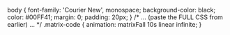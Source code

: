 body {
    font-family: 'Courier New', monospace;
    background-color: black;
    color: #00FF41;
    margin: 0;
    padding: 20px;
}
/* ... (paste the FULL CSS from earlier) ... */
.matrix-code {
    animation: matrixFall 10s linear infinite;
}
